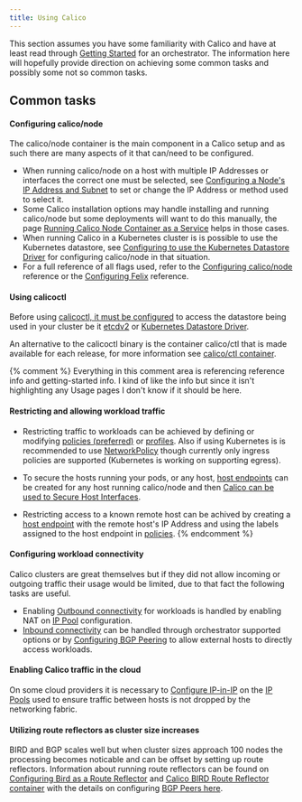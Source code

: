 ```yaml
---
title: Using Calico
---
```


This section assumes you have some familiarity with Calico and have at
least read through
[Getting Started]({{site.baseurl}}/{{page.version}}/getting-started)
for an orchestrator.  The information here will hopefully provide direction
on achieving some common tasks and possibly some not so common tasks.

## Common tasks

#### Configuring calico/node

The calico/node container is the main component in a Calico setup and as such
there are many aspects of it that can/need to be configured.

- When running calico/node on a host with multiple IP Addresses or interfaces
  the correct one must be selected, see 
  [Configuring a Node's IP Address and Subnet]({{site.baseurl}}/{{page.version}}/usage/configuration/node)
  to set or change the IP Address or method used to select it.
- Some Calico installation options may handle installing and running
  calico/node but some deployments will want to do this manually, the page
  [Running Calico Node Container as a Service]({{site.baseurl}}/{{page.version}}/usage/configuration/as-service)
  helps in those cases.
- When running Calico in a Kubernetes cluster is is possible to use
  the Kubernetes datastore, see
  [Configuring to use the Kubernetes Datastore Driver]({{site.baseurl}}/{{page.version}}/getting-started/kubernetes/installation/hosted/kubernetes-datastore/#configuration-details)
  for configuring calico/node in that situation.
- For a full reference of all flags used, refer to the
  [Configuring calico/node]({{site.baseurl}}/{{page.version}}/reference/node/configuration)
  reference or the 
  [Configuring Felix]({{site.baseurl}}/{{page.version}}/reference/felix/configuration)
  reference.

#### Using calicoctl

Before using
[calicoctl, it must be configured]({{site.baseurl}}/{{page.version}}/usage/calicoctl/install-and-configuration)
to access the datastore being used in your cluster be it
[etcdv2]({{site.baseurl}}/{{page.version}}/reference/calicoctl/setup/etcdv2) or
[Kubernetes Datastore Driver]({{site.baseurl}}/{{page.version}}/reference/calicoctl/setup/kubernetes).

An alternative to the calicoctl binary is the container calico/ctl that is
made available for each release, for more information see
[calico/ctl container]({{site.baseurl}}/{{page.version}}/usage/calicoctl/install-and-configuration).

{% comment %}
Everything in this comment area is referencing reference info and getting-started info.
I kind of like the info but since it isn't highlighting any Usage pages I don't know 
if it should be here.
#### Restricting and allowing workload traffic

- Restricting traffic to workloads can be achieved by defining or modifying
  [policies (preferred)]({{site.baseurl}}/{{page.version}}/reference/calicoctl/resources/policy)
  or [profiles]({{site.baseurl}}/{{page.version}}/reference/calicoctl/resources/profile).
  Also if using Kubernetes is is recommended to use 
  [NetworkPolicy]({{site.baseurl}}/{{page.version}}/getting-started/kubernetes/tutorials/simple-policy#allow-access-using-a-networkpolicy)
  though currently only ingress policies are supported
  (Kubernetes is working on supporting egress).

- To secure the hosts running your pods, or any host, 
  [host endpoints]({{site.baseurl}}/{{page.version}}/getting-started/bare-metal/bare-metal#creating-host-endpoint-objects)
  can be created for any host running calico/node and then
  [Calico can be used to Secure Host Interfaces]({{site.baseurl}}/{{page.version}}/getting-started/bare-metal/bare-metal).

- Restricting access to a known remote host can be achived by creating a
  [host endpoint]({{site.baseurl}}/{{page.version}}/getting-started/bare-metal/bare-metal#creating-host-endpoint-objects)
  with the remote host's IP Address and using the labels assigned to the
  host endpoint in
  [policies]({{site.baseurl}}/{{page.version}}/reference/calicoctl/resources/policy).
{% endcomment %}

#### Configuring workload connectivity

Calico clusters are great themselves but if they did not allow incoming or
outgoing traffic their usage would be limited, due to that fact the following
tasks are useful.

- Enabling [Outbound connectivity]({{site.baseurl}}/{{page.version}}/usage/external-connectivity#outbound-connectivity)
  for workloads is handled by enabling NAT on
  [IP Pool]({{site.baseurl}}/{{page.version}}/reference/calicoctl/resources/ippool)
  configuration.
- [Inbound connectivity]({{site.baseurl}}/{{page.version}}/usage/external-connectivity#inbound-connectivity)
  can be handled through orchestrator supported options or by 
  [Configuring BGP Peering]({{site.baseurl}}/{{page.version}}/usage/configuration/bgp)
  to allow external hosts to directly access workloads.

#### Enabling Calico traffic in the cloud

On some cloud providers it is necessary to
[Configure IP-in-IP]({{site.baseurl}}/{{page.version}}/usage/configuration/ip-in-ip)
on the
[IP Pools]({{site.baseurl}}/{{page.version}}/reference/calicoctl/resources/ippool)
used to ensure traffic between hosts is not dropped by the networking fabric.

#### Utilizing route reflectors as cluster size increases

BIRD and BGP scales well but when cluster sizes approach 100 nodes the
processing becomes noticable and can be offset by setting up route reflectors.
Information about running route reflectors can be found on
[Configuring Bird as a Route Reflector]({{site.baseurl}}/{{page.version}}/usage/routereflector/bird-rr-config)
and 
[Calico BIRD Route Reflector container]({{site.baseurl}}/{{page.version}}/usage/routereflector/calico-routereflector)
with the details on configuring 
[BGP Peers here]({{site.baseurl}}/{{page.version}}/reference/calicoctl/resources/bgppeer).

